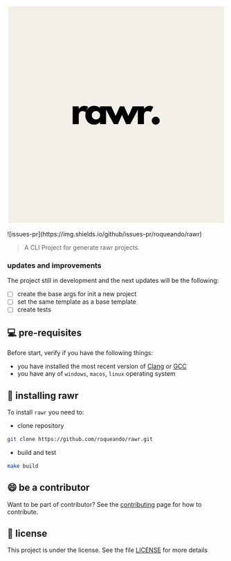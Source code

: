 <p align="center">
  <img src="images/rawr.png" />
</p>
![issues-pr](https://img.shields.io/github/issues-pr/roqueando/rawr)

> A CLI Project for generate rawr projects.

### updates and improvements

The project still in development and the next updates will be the following:

- [ ] create the base args for init a new project
- [ ] set the same template as a base template
- [ ] create tests

## 💻 pre-requisites

Before start, verify if you have the following things:
- you have installed the most recent version of [Clang](https://releases.llvm.org/download.html) or [GCC](https://gcc.gnu.org/install/download.html)
- you have any of `windows`, `macos`, `linux` operating system

## 🚀 installing rawr
To install `rawr` you need to:
- clone repository
```sh
git clone https://github.com/roqueando/rawr.git
```
- build and test
```sh
make build
```

## 😄 be a contributor

Want to be part of contributor? See the [contributing](CONTRIBUTING.md) page for how to contribute.

## 📝 license

This project is under the license. See the file [LICENSE](LICENSE.md) for more details
